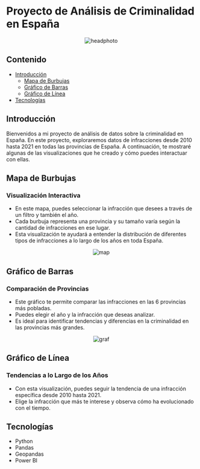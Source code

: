 # Proyecto de Análisis de Criminalidad en España

<p align="center">
  <img src="https://github.com/finixed060113/crimen-project/tree/main/images/headphoto.jpeg" alt="headphoto">
</p>

## Contenido
- [Introducción](#introducción)
  - [Mapa de Burbujas](#mapa-de-burbujas)
  - [Gráfico de Barras](#gráfico-de-barras)
  - [Gráfico de Línea](#gráfico-de-línea)
- [Tecnologías](#tecnologías)


## Introducción
Bienvenidos a mi proyecto de análisis de datos sobre la criminalidad en España. En este proyecto, exploraremos datos de infracciones desde 2010 hasta 2021 en todas las provincias de España. A continuación, te mostraré algunas de las visualizaciones que he creado y cómo puedes interactuar con ellas.

## Mapa de Burbujas
### Visualización Interactiva
* En este mapa, puedes seleccionar la infracción que desees a través de un filtro y también el año.
* Cada burbuja representa una provincia y su tamaño varía según la cantidad de infracciones en ese lugar.
* Esta visualización te ayudará a entender la distribución de diferentes tipos de infracciones a lo largo de los años en toda España.

<p align="center">
  <img src="https://github.com/finixed060113/crimen-project/tree/main/images/dashmap.png" alt="map">
</p>

## Gráfico de Barras
### Comparación de Provincias
* Este gráfico te permite comparar las infracciones en las 6 provincias más pobladas.
* Puedes elegir el año y la infracción que deseas analizar.
* Es ideal para identificar tendencias y diferencias en la criminalidad en las provincias más grandes.

<p align="center">
  <img src="https://github.com/finixed060113/crimen-project/tree/main/images/dashgraf.png" alt="graf">
</p>

## Gráfico de Línea
### Tendencias a lo Largo de los Años
* Con esta visualización, puedes seguir la tendencia de una infracción específica desde 2010 hasta 2021.
* Elige la infracción que más te interese y observa cómo ha evolucionado con el tiempo.



## Tecnologías

- Python
- Pandas
- Geopandas
- Power BI
